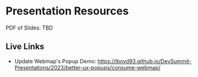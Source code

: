# Presentation Resources

PDF of Slides: TBD

## Live Links

  - Update Webmap's Popup Demo: https://lboyd93.github.io/DevSummit-Presentations/2023/better-ux-popups/consume-webmap/
